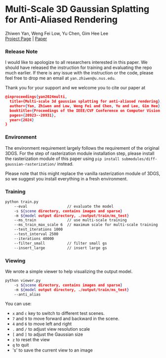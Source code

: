# Multi-Scale 3D Gaussian Splatting for Anti-Aliased Rendering
Zhiwen Yan, Weng Fei Low, Yu Chen, Gim Hee Lee <br>
[Project Page](https://jokeryan.github.io/projects/ms-gs/) | [Paper](https://arxiv.org/abs/2311.17089) 

### Release Note
I would like to apologize to all researchers interested in this paper.
We should have released the instruction for training and evaluating the repo much earlier.
If there is any issue with the instruction or the code, 
please feel free to drop me an email at `yan.zhiwen@u.nus.edu`.

Thank you for your support and we welcome you to cite our paper at
```json
@inproceedings{yan2024multi,
  title={Multi-scale 3d gaussian splatting for anti-aliased rendering},
  author={Yan, Zhiwen and Low, Weng Fei and Chen, Yu and Lee, Gim Hee},
  booktitle={Proceedings of the IEEE/CVF Conference on Computer Vision and Pattern Recognition},
  pages={20923--20931},
  year={2024}
}
```

### Environment
The environment requirement largely follows the requirement of the original 3DGS.
For the step of rasterization module installation step, 
please install the rasterization module of this paper using `pip install submodules/diff-gaussian-rasterization/` instead.

Please note that this might replace the vanilla rasterization module of 3DGS, 
so we suggest you install everything in a fresh environment.

### Training
```bash
python train.py
    --eval                  // evaluate the model
    -s ${scene directory, contains images and sparse}
    -m ${model output directory, ./output/train/ms_test}
    --ms_train              // use multi-scale training
    --ms_train_max_scale 6  // maximum scale for multi-scale training
    --test_iterations 1000
    --test_interval 2500
    --iterations 40000
    --filter_small          // filter small gs
    --insert_large          // insert large gs
```

### Viewing
We wrote a simple viewer to help visualizing the output model.
```bash
python viewer.py
    -s ${scene directory, contains images and sparse}
    -m ${model output directory, ./output/train/ms_test}
    --anti_alias
```

You can use:
* `x` and `c` key to switch to different test scenes. 
* `7` and `9` to move forward and backward in the scene.
* `4` and `6` to move left and right
* `.` and `/` to adjust view resolution scale
* `[` and `]` to adjust the Gaussian size
* `z` to reset the view
* `q` to quit
* 's' to save the current view to an image
